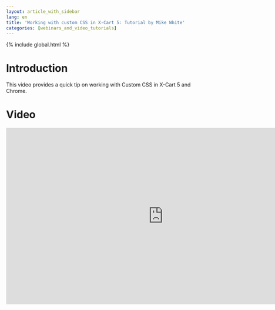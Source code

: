 ```yaml
---
layout: article_with_sidebar
lang: en
title: 'Working with custom CSS in X-Cart 5: Tutorial by Mike White'
categories: [webinars_and_video_tutorials]
---
```


{% include global.html %}

# Introduction

This video provides a quick tip on working with Custom CSS in X-Cart 5 and Chrome. 

# Video

<iframe class="youtube-player" type="text/html" style="width: 853px; height: 480px" src="http://www.youtube.com/embed/bir1_EdpUX0" frameborder="0"></iframe>